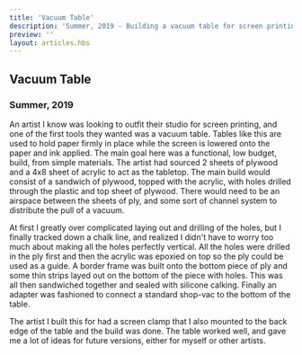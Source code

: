 ```yaml
---
title: 'Vacuum Table'
description: 'Summer, 2019 - Building a vacuum table for screen printing'
preview: ''
layout: articles.hbs
---
```

## Vacuum Table
### Summer, 2019

An artist I know was looking to outfit their studio for screen printing, and one of the first tools they wanted was a vacuum table. Tables like this are used to hold paper firmly in place while the screen is lowered onto the paper and ink applied. The main goal here was a functional, low budget, build, from simple materials. The artist had sourced 2 sheets of plywood and a 4x8 sheet of acrylic to act as the tabletop. The main build would consist of a sandwich of plywood, topped with the acrylic, with holes drilled through the plastic and top sheet of plywood. There would need to be an airspace between the sheets of ply, and some sort of channel system to distribute the pull of a vacuum.

At first I greatly over complicated laying out and drilling of the holes, but I finally tracked down a chalk line, and realized I didn't have to worry too much about making all the holes perfectly vertical. All the holes were drilled in the ply first and then the acrylic was epoxied on top so the ply could be used as a guide. A border frame was built onto the bottom piece of ply and some thin strips layed out on the bottom of the piece with holes. This was all then sandwiched together and sealed with silicone calking. Finally an adapter was fashioned to connect a standard shop-vac to the bottom of the table.

The artist I built this for had a screen clamp that I also mounted to the back edge of the table and the build was done. The table worked well, and gave me a lot of ideas for future versions, either for myself or other artists.